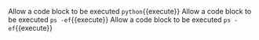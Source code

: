 Allow a code block to be executed `python`{{execute}}
Allow a code block to be executed `ps -ef`{{execute}}
Allow a code block to be executed `ps -ef`{{execute}}